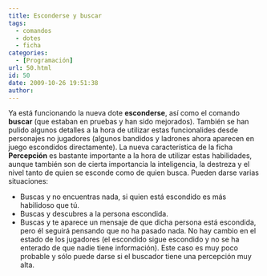 ```yaml
---
title: Esconderse y buscar
tags:
  - comandos
  - dotes
  - ficha
categories:
  - [Programación]
url: 50.html
id: 50
date: 2009-10-26 19:51:38
author:
---
```


Ya está funcionando la nueva dote **esconderse**, así como el comando **buscar** (que estaban en pruebas y han sido mejorados). También se han pulido algunos detalles a la hora de utilizar estas funcionalides desde personajes no jugadores (algunos bandidos y ladrones ahora aparecen en juego escondidos directamente). La nueva característica de la ficha **Percepción** es bastante importante a la hora de utilizar estas habilidades, aunque también son de cierta importancia la inteligencia, la destreza y el nivel tanto de quien se esconde como de quien busca. Pueden darse varias situaciones:

*   Buscas y no encuentras nada, si quien está escondido es más habilidoso que tú.
*   Buscas y descubres a la persona escondida.
*   Buscas y te aparece un mensaje de que dicha persona está escondida, pero él seguirá pensando que no ha pasado nada. No hay cambio en el estado de los jugadores (el escondido sigue escondido y no se ha enterado de que nadie tiene información). Este caso es muy poco probable y sólo puede darse si el buscador tiene una percepción muy alta.